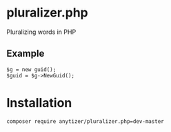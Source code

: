 # pluralizer.php

Pluralizing words in PHP

## Example

    $g = new guid();
    $guid = $g->NewGuid();


# Installation

    composer require anytizer/pluralizer.php=dev-master
